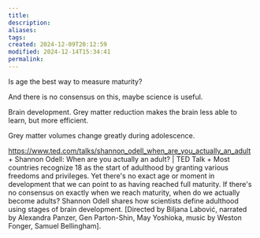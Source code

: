 ```yaml
---
title: 
description: 
aliases: 
tags: 
created: 2024-12-09T20:12:59
modified: 2024-12-14T15:34:41
permalink: 
---
```



Is age the best way to measure maturity?

And there is no consensus on this, maybe science is useful.

Brain development. Grey matter reduction makes the brain less able to learn, but more efficient.

Grey matter volumes change greatly during adolescence.




https://www.ted.com/talks/shannon_odell_when_are_you_actually_an_adult + Shannon Odell: When are you actually an adult? | TED Talk + Most countries recognize 18 as the start of adulthood by granting various freedoms and privileges. Yet there's no exact age or moment in development that we can point to as having reached full maturity. If there's no consensus on exactly when we reach maturity, when do we actually become adults? Shannon Odell shares how scientists define adulthood using stages of brain development. [Directed by Biljana Labović, narrated by Alexandra Panzer, Gen Parton-Shin, May Yoshioka, music by Weston Fonger, Samuel Bellingham].
